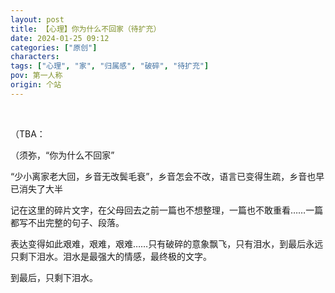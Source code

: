 ```yaml
---
layout: post
title: 【心理】你为什么不回家（待扩充）
date: 2024-01-25 09:12
categories: ["原创"]
characters: 
tags: ["心理", "家", "归属感", "破碎", "待扩充"]
pov: 第一人称
origin: 个站
---
```


<br>

（TBA：

（须弥，“你为什么不回家”

“少小离家老大回，乡音无改鬓毛衰”，乡音怎会不改，语言已变得生疏，乡音也早已消失了大半

记在这里的碎片文字，在父母回去之前一篇也不想整理，一篇也不敢重看……一篇都写不出完整的句子、段落。

表达变得如此艰难，艰难，艰难……只有破碎的意象飘飞，只有泪水，到最后永远只剩下泪水。泪水是最强大的情感，最终极的文字。

到最后，只剩下泪水。
